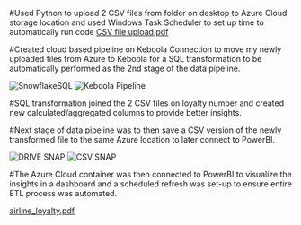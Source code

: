 #Used Python to upload 2 CSV files from folder on desktop to Azure Cloud storage location and used Windows Task Scheduler to set up time to automatically run code
[CSV file upload.pdf](https://github.com/jtasker811/Data-Engineering/files/13708215/CSV.file.upload.pdf)

#Created cloud based pipeline on Keboola Connection to move my newly uploaded files from Azure to Keboola for a SQL transformation to be automatically performed as the 2nd stage of the data pipeline.

![SnowflakeSQL](https://github.com/jtasker811/Data-Engineering/assets/105367089/637d03f9-718f-4e4d-98a3-19f63e862678)
![Keboola Pipeline](https://github.com/jtasker811/Data-Engineering/assets/105367089/00391435-f60c-4ac0-96dd-7b9497708d32)

#SQL transformation joined the 2 CSV files on loyalty number and created new calculated/aggregated columns to provide better insights.

#Next stage of data pipeline was to then save a CSV version of the newly transformed file to the same Azure location to later connect to PowerBI.

![DRIVE SNAP](https://github.com/jtasker811/Data-Engineering/assets/105367089/000729fe-224c-42dc-a8b4-89a93d61506a)
![CSV SNAP](https://github.com/jtasker811/Data-Engineering/assets/105367089/5989087e-dc51-4b78-95c7-ea209a45ab4c)

#The Azure Cloud container was then connected to PowerBI to visualize the insights in a dashboard and a scheduled refresh was set-up to ensure entire ETL process was automated.

[airline_loyalty.pdf](https://github.com/jtasker811/Data-Engineering/files/13708283/airline_loyalty.pdf)

